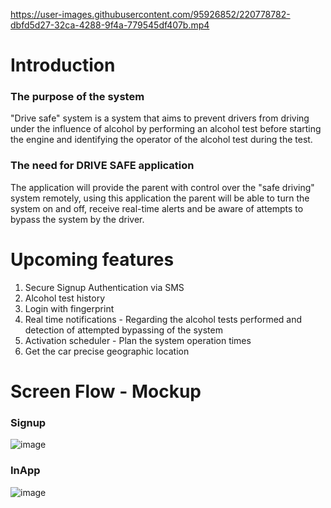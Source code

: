 https://user-images.githubusercontent.com/95926852/220778782-dbfd5d27-32ca-4288-9f4a-779545df407b.mp4

# Introduction

### The purpose of the system
"Drive safe" system is a system that aims to prevent drivers from driving under the influence of alcohol by performing an alcohol test before starting the engine and identifying the operator of the alcohol test during the test.

### The need for DRIVE SAFE application
The application will provide the parent with control over the "safe driving" system remotely, using this application the parent will be able to turn the system on and off, receive real-time alerts and be aware of attempts to bypass the system by the driver.

# Upcoming features
1. Secure Signup Authentication via SMS 
2. Alcohol test history
3. Login with fingerprint
4. Real time notifications - Regarding the alcohol tests performed and detection of attempted bypassing of the system
5. Activation scheduler - Plan the system operation times
6. Get the car precise geographic location

# Screen Flow - Mockup
### Signup
![image](https://user-images.githubusercontent.com/95926852/220773921-f2fb8844-a423-4424-9970-8a6aeae7e2cb.png)
### InApp
![image](https://user-images.githubusercontent.com/95926852/220773901-3de0cb45-6913-48ad-98c2-fd2d96d709fe.png)
